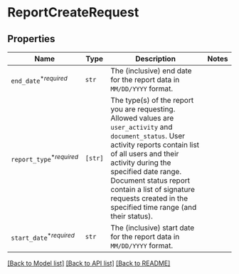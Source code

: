 # ReportCreateRequest



## Properties
Name | Type | Description | Notes
------------ | ------------- | ------------- | -------------
| `end_date`<sup>*_required_</sup> | ```str``` |  The (inclusive) end date for the report data in `MM/DD/YYYY` format.  |  |
| `report_type`<sup>*_required_</sup> | ```[str]``` |  The type(s) of the report you are requesting. Allowed values are `user_activity` and `document_status`. User activity reports contain list of all users and their activity during the specified date range. Document status report contain a list of signature requests created in the specified time range (and their status).  |  |
| `start_date`<sup>*_required_</sup> | ```str``` |  The (inclusive) start date for the report data in `MM/DD/YYYY` format.  |  |

[[Back to Model list]](../README.md#documentation-for-models) [[Back to API list]](../README.md#documentation-for-api-endpoints) [[Back to README]](../README.md)


